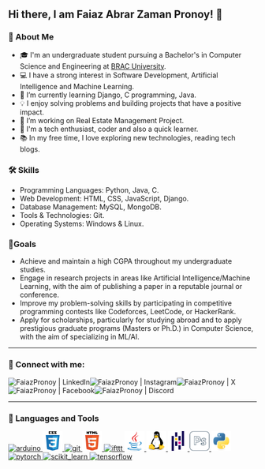 ## Hi there, I am Faiaz Abrar Zaman Pronoy! 👋

### 🚀 About Me
- 🎓 I'm an undergraduate student pursuing a Bachelor's in Computer Science and Engineering at [BRAC University](https://www.bracu.ac.bd/).
- 💻 I have a strong interest in Software Development, Artificial Intelligence and Machine Learning.
- 🌱 I’m currently learning Django, C programming, Java.
- 💡 I enjoy solving problems and building projects that have a positive impact.
- 🔭 I’m working on Real Estate Management Project.
- 🤖 I'm a tech enthusiast, coder and also a quick learner.
- 📚 In my free time, I love exploring new technologies, reading tech blogs.


### 🛠️ Skills
- Programming Languages: Python, Java, C.
- Web Development: HTML, CSS, JavaScript, Django.
- Database Management: MySQL, MongoDB.
- Tools & Technologies: Git.
- Operating Systems: Windows & Linux.

### 🎯Goals
- Achieve and maintain a high CGPA throughout my undergraduate studies.
- Engage in research projects in areas like Artificial Intelligence/Machine Learning, with the aim of publishing a paper in a reputable journal or conference.
- Improve my problem-solving skills by participating in competitive programming contests like Codeforces, LeetCode, or HackerRank.
- Apply for  scholarships, particularly for studying abroad and to apply prestigious graduate programs (Masters or Ph.D.) in Computer Science, with the aim of specializing in ML/AI.

---
### 🤝 Connect with me:
[<img align="left" alt="FaiazPronoy | LinkedIn" src="https://img.shields.io/badge/LinkedIn-0077B5?style=for-the-badge&logo=linkedin&logoColor=white" />][linkedin]
[<img align="left" alt="FaiazPronoy | Instagram" src="https://img.shields.io/badge/Instagram-E4405F?style=for-the-badge&logo=instagram&logoColor=white" />][instagram]
[<img align="left" alt="FaiazPronoy | X" src="https://img.shields.io/badge/(Twitter)-000000?style=for-the-badge&logo=x&logoColor=white" />][x]
[<img align="left" alt="FaiazPronoy | Facebook" src="https://img.shields.io/badge/Facebook-1877F2?style=for-the-badge&logo=facebook&logoColor=white" />][facebook]
[<img align="left" alt="FaiazPronoy | Discord" src="https://img.shields.io/badge/Discord-7289DA?style=for-the-badge&logo=discord&logoColor=white" />][discord]

[facebook]: https://www.facebook.com/faiazabrarzaman.pronoy/
[x]: https://x.com/fazpronoy
[instagram]: https://www.instagram.com/faiaz_pronoy/
[linkedin]: https://www.linkedin.com/in/faiaz-abrar-zaman-pronoy/
[discord]: https://discord.com/users/978691491650224138/
<br/>
<br/>

---
###	🧰 Languages and Tools
<p align="left"> <a href="https://www.arduino.cc/" target="_blank" rel="noreferrer"> <img src="https://cdn.worldvectorlogo.com/logos/arduino-1.svg" alt="arduino" width="40" height="40"/> </a> <a href="https://www.w3schools.com/css/" target="_blank" rel="noreferrer"> <img src="https://raw.githubusercontent.com/devicons/devicon/master/icons/css3/css3-original-wordmark.svg" alt="css3" width="40" height="40"/> </a> <a href="https://git-scm.com/" target="_blank" rel="noreferrer"> <img src="https://www.vectorlogo.zone/logos/git-scm/git-scm-icon.svg" alt="git" width="40" height="40"/> </a> <a href="https://www.w3.org/html/" target="_blank" rel="noreferrer"> <img src="https://raw.githubusercontent.com/devicons/devicon/master/icons/html5/html5-original-wordmark.svg" alt="html5" width="40" height="40"/> </a> <a href="https://ifttt.com/" target="_blank" rel="noreferrer"> <img src="https://www.vectorlogo.zone/logos/ifttt/ifttt-ar21.svg" alt="ifttt" width="40" height="40"/> </a> <a href="https://www.java.com" target="_blank" rel="noreferrer"> <img src="https://raw.githubusercontent.com/devicons/devicon/master/icons/java/java-original.svg" alt="java" width="40" height="40"/> </a> <a href="https://www.linux.org/" target="_blank" rel="noreferrer"> <img src="https://raw.githubusercontent.com/devicons/devicon/master/icons/linux/linux-original.svg" alt="linux" width="40" height="40"/> </a> <a href="https://pandas.pydata.org/" target="_blank" rel="noreferrer"> <img src="https://raw.githubusercontent.com/devicons/devicon/2ae2a900d2f041da66e950e4d48052658d850630/icons/pandas/pandas-original.svg" alt="pandas" width="40" height="40"/> </a> <a href="https://www.photoshop.com/en" target="_blank" rel="noreferrer"> <img src="https://raw.githubusercontent.com/devicons/devicon/master/icons/photoshop/photoshop-line.svg" alt="photoshop" width="40" height="40"/> </a> <a href="https://www.python.org" target="_blank" rel="noreferrer"> <img src="https://raw.githubusercontent.com/devicons/devicon/master/icons/python/python-original.svg" alt="python" width="40" height="40"/> </a> <a href="https://pytorch.org/" target="_blank" rel="noreferrer"> <img src="https://www.vectorlogo.zone/logos/pytorch/pytorch-icon.svg" alt="pytorch" width="40" height="40"/> </a> <a href="https://scikit-learn.org/" target="_blank" rel="noreferrer"> <img src="https://upload.wikimedia.org/wikipedia/commons/0/05/Scikit_learn_logo_small.svg" alt="scikit_learn" width="40" height="40"/> </a> <a href="https://www.tensorflow.org" target="_blank" rel="noreferrer"> <img src="https://www.vectorlogo.zone/logos/tensorflow/tensorflow-icon.svg" alt="tensorflow" width="40" height="40"/> </a> </p>


